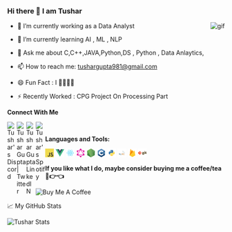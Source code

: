 ### Hi there 👋 I am Tushar

<image src="https://media.giphy.com/media/RbDKaczqWovIugyJmW/giphy.gif" alt="gif" align="right"></image>

- 🔭 I’m currently working as a Data Analyst

- 🌱 I’m currently learning AI , ML , NLP

- 💬 Ask me about C,C++,JAVA,Python,DS , Python , Data Anlaytics,

- 📫 How to reach me: tushargupta981@gmail.com

- 😄 Fun Fact : I 💖🍔🍕🥗

- ⚡ Recently Worked : CPG Project On Processing Part 



**Connect With Me**

<a href="https://discord.gg">
  <img align="left" alt="Tushar's Discord" width="22px" src="https://raw.githubusercontent.com/peterthehan/peterthehan/master/assets/discord.svg" />
</a>
<a href="https://twitter.com/tushargupta777">
  <img align="left" alt="Tushar Gupta | Twitter" width="22px" src="https://raw.githubusercontent.com/peterthehan/peterthehan/master/assets/twitter.svg" />
</a>
<a href="https://www.linkedin.com/in/tushargupta981/">
  <img align="left" alt="Tushar Gupta LinkedIN" width="22px" src="https://raw.githubusercontent.com/peterthehan/peterthehan/master/assets/linkedin.svg" />
</a>

<a href="https://open.spotify.com/user/e90fe4zsndbm6xoe2t7t8kogf?si=WaLKpwvWTle0btle2qPb6g">
  <img align="left" alt="Tushar's Spotify" width="22px" src="https://raw.githubusercontent.com/peterthehan/peterthehan/master/assets/spotify.svg" />
</a>
<br>



**Languages and Tools:**  

<code><img height="20" src="https://raw.githubusercontent.com/github/explore/80688e429a7d4ef2fca1e82350fe8e3517d3494d/topics/javascript/javascript.png"></code>
<code><img height="20" src="https://raw.githubusercontent.com/github/explore/80688e429a7d4ef2fca1e82350fe8e3517d3494d/topics/vue/vue.png"></code>
<code><img height="20" src="https://raw.githubusercontent.com/github/explore/80688e429a7d4ef2fca1e82350fe8e3517d3494d/topics/react/react.png"></code>
<code><img height="20" src="https://raw.githubusercontent.com/github/explore/5c058a388828bb5fde0bcafd4bc867b5bb3f26f3/topics/graphql/graphql.png"></code>
<code><img height="20" src="https://raw.githubusercontent.com/github/explore/80688e429a7d4ef2fca1e82350fe8e3517d3494d/topics/nodejs/nodejs.png"></code>
<code><img height="20" src="https://raw.githubusercontent.com/github/explore/80688e429a7d4ef2fca1e82350fe8e3517d3494d/topics/cpp/cpp.png"></code>
<code><img height="20" src="https://raw.githubusercontent.com/github/explore/80688e429a7d4ef2fca1e82350fe8e3517d3494d/topics/python/python.png"></code>
<code><img height="20" src="https://raw.githubusercontent.com/github/explore/80688e429a7d4ef2fca1e82350fe8e3517d3494d/topics/mysql/mysql.png"></code>
<code><img height="20" src="https://raw.githubusercontent.com/github/explore/80688e429a7d4ef2fca1e82350fe8e3517d3494d/topics/firebase/firebase.png"></code>
<code><img height="20" src="https://raw.githubusercontent.com/github/explore/80688e429a7d4ef2fca1e82350fe8e3517d3494d/topics/git/git.png"></code>

**If you like what I do, maybe consider buying me a coffee/tea 🥺👉👈**

<img src="https://cdn.buymeacoffee.com/buttons/v2/default-red.png" alt="Buy Me A Coffee" width="150" ></a>


📈 My GitHub Stats
<div>
<p > <img src="https://github-readme-stats.vercel.app/api?username=Tushar981&show_icons=true&theme=gotham" alt="Tushar Stats" />

</div>
